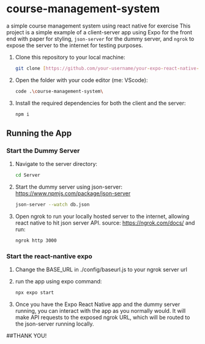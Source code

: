 # course-management-system

a simple course management system using react native for exercise
This project is a simple example of a client-server app using Expo for the front end with paper for styling,
`json-server` for the dummy server, and `ngrok` to expose the server to the internet for testing purposes.

1. Clone this repository to your local machine:

   ```bash
   git clone [https://github.com/your-username/your-expo-react-native-app.git](https://github.com/Yazid9899/course-management-system.git)https://github.com/Yazid9899/course-management-system.git

   ```

2. Open the folder with your code editor (me: VScode):

   ```bash
   code .\course-management-system\
   ```

3. Install the required dependencies for both the client and the server:

   ```bash
   npm i
   ```

## Running the App

### Start the Dummy Server

1. Navigate to the server directory:

   ```bash
   cd Server
   ```

2. Start the dummy server using json-server:
   https://www.npmjs.com/package/json-server

   ```bash
   json-server --watch db.json
   ```

3. Open ngrok to run your locally hosted server to the internet, allowing react native to hit json server API.
   source: https://ngrok.com/docs/
   and run:
   ```bash
   ngrok http 3000
   ```

### Start the react-nantive expo

1. Change the BASE_URL in ./config/baseurl.js to your ngrok server url

2. run the app using expo command:

   ```bash
   npx expo start
   ```

3. Once you have the Expo React Native app and the dummy server running, you can interact with the app as you normally would. It will make API requests to the exposed ngrok URL, which will be routed to the json-server running locally.

##THANK YOU!
